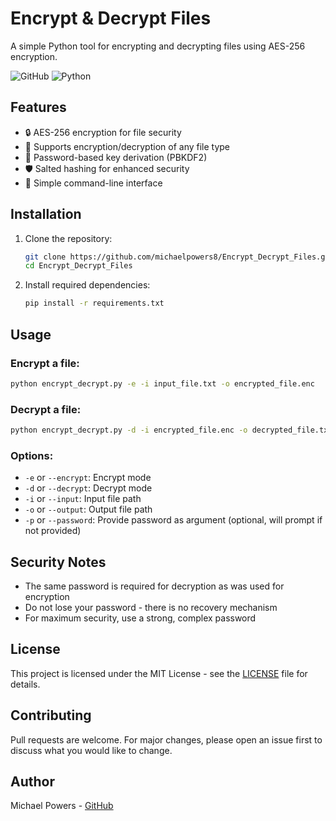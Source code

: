 # Encrypt & Decrypt Files

A simple Python tool for encrypting and decrypting files using AES-256 encryption.

![GitHub](https://img.shields.io/github/license/michaelpowers8/Encrypt_Decrypt_Files)
![Python](https://img.shields.io/badge/Python-3.6%2B-blue)

## Features

- 🔒 AES-256 encryption for file security
- 📁 Supports encryption/decryption of any file type
- 🔑 Password-based key derivation (PBKDF2)
- 🛡️ Salted hashing for enhanced security
- 🚀 Simple command-line interface

## Installation

1. Clone the repository:
   ```bash
   git clone https://github.com/michaelpowers8/Encrypt_Decrypt_Files.git
   cd Encrypt_Decrypt_Files
   ```

2. Install required dependencies:
   ```bash
   pip install -r requirements.txt
   ```

## Usage

### Encrypt a file:
```bash
python encrypt_decrypt.py -e -i input_file.txt -o encrypted_file.enc
```

### Decrypt a file:
```bash
python encrypt_decrypt.py -d -i encrypted_file.enc -o decrypted_file.txt
```

### Options:
- `-e` or `--encrypt`: Encrypt mode
- `-d` or `--decrypt`: Decrypt mode
- `-i` or `--input`: Input file path
- `-o` or `--output`: Output file path
- `-p` or `--password`: Provide password as argument (optional, will prompt if not provided)

## Security Notes

- The same password is required for decryption as was used for encryption
- Do not lose your password - there is no recovery mechanism
- For maximum security, use a strong, complex password

## License

This project is licensed under the MIT License - see the [LICENSE](LICENSE) file for details.

## Contributing

Pull requests are welcome. For major changes, please open an issue first to discuss what you would like to change.

## Author

Michael Powers - [GitHub](https://github.com/michaelpowers8)